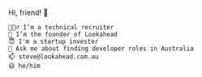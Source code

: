 Hi, friend! 👋

    💁🏼‍♂️ I’m a technical recruiter
    🌱 I’m the founder of Lookahead 
    😇 I'm a startup investor
    💬 Ask me about finding developer roles in Australia
    📫 steve@lookahead.com.au
    😄 he/him